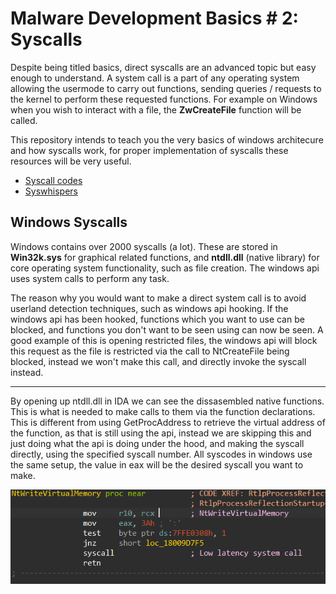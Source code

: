 <h1>Malware Development Basics # 2: Syscalls</h1>

<p>Despite being titled basics, direct syscalls are an advanced topic but easy enough to understand. A system call is a part of any operating system 
allowing the usermode to carry out functions, sending queries / requests to the kernel to perform these requested functions. For example on Windows when 
you wish to interact with a file, the <b>ZwCreateFile</b></b> function will be called.  </p>

<P>This repository intends to teach you the very basics of windows architecure and how syscalls work, for proper implementation of syscalls these resources 
will be very useful.</P>
<ul>
  <li><a href="https://j00ru.vexillium.org/syscalls/nt/64/">Syscall codes</a></li>
   <li><a href="https://github.com/jthuraisamy/SysWhispers/tree/master">Syswhispers</a></li>  
</ul>

<h2>Windows Syscalls</h2>
<p>Windows contains over 2000 syscalls (a lot). These are stored in <b> Win32k.sys</b> for graphical related functions, and <b>ntdll.dll</b> (native library) for core operating 
system functionality, such as file creation.  The windows api uses system calls to perform any task.</p><p> The reason why you would want to make a direct system call is to avoid 
userland detection techniques, such as windows api hooking. If the windows api has been hooked, functions which you want to use can be blocked, and functions you don't 
want to be seen using can now be seen. A good example of this is opening restricted files, the windows api will block this request as the file is restricted via the call to NtCreateFile 
being blocked, instead we won't make this call, and directly invoke the syscall instead.</p>
<hr>
<p>By opening up ntdll.dll in IDA we can see the dissasembled native functions.  This is what is needed to make calls to them via the function declarations. This is different from 
using GetProcAddress to retrieve the virtual address of the function, as that is still using the api, instead we are skipping this and just doing what the api is doing under the hood,
and making the syscall directly, using the specified syscall number. All syscodes in windows use the same setup, the value in eax will be the desired syscall you want to make.</p>
<img src="https://github.com/Clydeston/windows-syscalls/blob/main/ntwritevirtualmem%20example.PNG"/>
